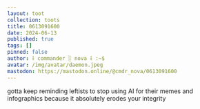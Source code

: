 ```yaml
---
layout: toot
collection: toots
title: 0613091600
date: 2024-06-13
published: true
tags: []
pinned: false
author: ⸸ commander ░ nova ⸸ :~$
avatar: /img/avatar/daemon.jpeg
mastodon: https://mastodon.online/@cmdr_nova/0613091600
---
```


gotta keep reminding leftists to stop using AI for their memes and infographics because it absolutely erodes your integrity
